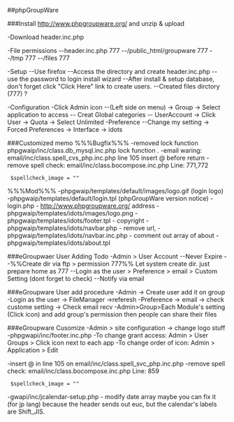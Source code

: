 
##phpGroupWare

###Install
http://www.phpgroupware.org/
and unzip & upload

-Download header.inc.php

-File permissions
--header.inc.php 777
--/public_html/groupware 777
--/tmp 777
--/files 777

-Setup
--Use firefox
--Access the directory and create header.inc.php
--use the password to login install wizard
--After install & setup database, don't forget click "Click Here" link
to create users.
--Created files dirctory (777) ?

-Configuration
-Click Admin icon 
--(Left side on menu) -> Group -> Select application to access
-- Creat Global categories
-- UserAccount -> Click User -> Quota -> Select Unlimited
-Preference
--Change my setting -> Forced Preferences -> Interface -> idots


###Customized memo
%%%Bugfix%%%
-removed lock function
phpgwaip/inc/class.db_mysql.inc.php lock function .
-email waring: email/inc/class.spell_cvs_php.inc.php line 105 insert @ before return
-remove spell check: email/inc/class.bocompose.inc.php
Line: 771,772
```cms
 $spellcheck_image = ""
 ```
%%%Mod%%%
-phpgwaip/templates/default/images/logo.gif (login logo)
-phpgwaip/templates/default/login.tpl (phpGroupWare version notice)
-login.php - http://www.phpgroupware.org/ address
-phpgwaip/templates/idots/images/logo.png
-phpgwaip/templates/idots/footer.tpl - copyright
-phpgwaip/templates/idots/navbar.php - remove url, 
-phpgwaip/templates/idots/navbar.inc.php - comment out array of about
-phpgwaip/templates/idots/about.tpl



###eGroupwaer User Adding Todo
-Admin > User Account
--Never Expire
--%%Create dir via ftp > permission 777%% Let system create dir. just prepare home as 777
--Login as the user > Preference > email > Custom Setting (dont forget to check)
--Notify via email

###eGroupware User add procedure
-Admin -> Create user add it on group
-Login as the user -> FileManager ->referesh
-Preference -> email -> check custome setting -> Check email recv
-Admin>Group>Each Module's setting (Click icon) and add group's permission then people can share their files


###eGroupware Cusomize
-Admin > site configuration -> change logo stuff
-phpgwapi/inc/footer.inc.php
-To change grant access: Admin > User Groups > Click icon next to each app
-To change order of icon: Admin > Application > Edit

-insert @ in line 105 on email/inc/class.spell_svc_php.inc.php
-remove spell check: email/inc/class.bocompose.inc.php
Line: 859
```cms
 $spellcheck_image = ""
 ```
-gwapi/inc/jcalendar-setup.php - modify date array maybe you can fix it (for jp lang) because the header sends out euc, but the calendar's labels are Shift_JIS.







